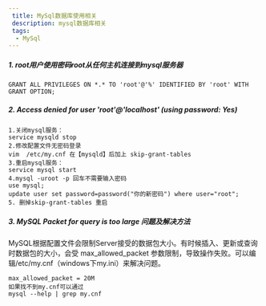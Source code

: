 ```yaml
---
 title: MySql数据库使用相关
 description: mysql数据库相关
 tags:
  - MySql
---
```


##### 1. root用户使用密码root从任何主机连接到mysql服务器

```mysql
GRANT ALL PRIVILEGES ON *.* TO 'root'@'%' IDENTIFIED BY 'root' WITH GRANT OPTION; 
```

##### 2. Access denied for user 'root'@'localhost' (using password: Yes)

```mysql
1.关闭mysql服务：
service mysqld stop
2.修改配置文件无密码登录  
vim  /etc/my.cnf 在【mysqld】后加上 skip-grant-tables
3.重启mysql服务：
service mysql start
4.mysql -uroot -p 回车不需要输入密码 
use mysql;
update user set password=password("你的新密码") where user="root";
5. 删掉skip-grant-tables 重启

```



##### 3. MySQL Packet for query is too large 问题及解决方法

​	MySQL根据配置文件会限制Server接受的数据包大小。有时候插入、更新或查询时数据包的大小，会受 max_allowed_packet 参数限制，导致操作失败。可以编辑/etc/my.cnf（windows下my.ini）来解决问题。

```
max_allowed_packet = 20M
如果找不到my.cnf可以通过
mysql --help | grep my.cnf
```

